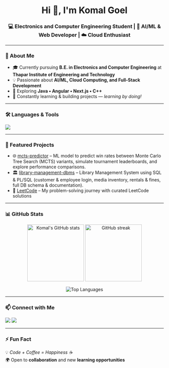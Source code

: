 <h1 align="center">Hi 👋, I'm Komal Goel</h1>
<h3 align="center">💻 Electronics and Computer Engineering Student | 🚀 AI/ML & Web Developer | ☁️ Cloud Enthusiast</h3>

---

### 🌟 About Me
- 🎓 Currently pursuing **B.E. in Electronics and Computer Engineering** at **Thapar Institute of Engineering and Technology**  
- 💡 Passionate about **AI/ML, Cloud Computing, and Full-Stack Development**  
- 🔭 Exploring **Java • Angular • Next.js • C++**  
- 🌱 Constantly learning & building projects — *learning by doing!*  

---

### 🛠️ Languages & Tools
<p align="left">
  <img src="https://skillicons.dev/icons?i=cpp,python,js,ts,react,nextjs,angular,html,css,nodejs,mysql,git,github,vscode,figma,arduino&perline=8" />
</p>

---

### 📌 Featured Projects
- 🌐 [mcts-predictor](https://github.com/KomalGoel18/mcts-predictor) – ML model to predict win rates between Monte Carlo Tree Search (MCTS) variants, simulate tournament leaderboards, and explore performance comparisons.  
- 🏛️ [library-management-dbms](https://github.com/KomalGoel18/library-management-dbms) – Library Management System using SQL & PL/SQL (customer & employee login, media inventory, rentals & fines, full DB schema & documentation).  
- 🧩 [LeetCode](https://github.com/KomalGoel18/LeetCode) – My problem-solving journey with curated LeetCode solutions   

---

### 📊 GitHub Stats
<p align="center">
  <img src="https://github-readme-stats.vercel.app/api?username=KomalGoel18&show_icons=true&theme=radical" alt="Komal's GitHub stats" height="180" />
  <img src="https://github-readme-streak-stats.herokuapp.com/?user=KomalGoel18&theme=radical" alt="GitHub streak" height="180" />
</p>

<p align="center">
  <img src="https://github-readme-stats.vercel.app/api/top-langs/?username=KomalGoel18&layout=compact&theme=radical" alt="Top Languages" />
</p>

---

### 📫 Connect with Me
<p align="left">
  <a href="https://linkedin.com/in/komal-goel-b9bb4a291" target="_blank"><img src="https://img.shields.io/badge/LinkedIn-0077B5?style=for-the-badge&logo=linkedin&logoColor=white"/></a>
  <a href="mailto:goelkomal836@gmail.com"><img src="https://img.shields.io/badge/Email-D14836?style=for-the-badge&logo=gmail&logoColor=white"/></a>
</p>

---

### ⚡ Fun Fact
💡 *Code + Coffee = Happiness ☕*  
🌍 Open to **collaboration** and new **learning opportunities**
